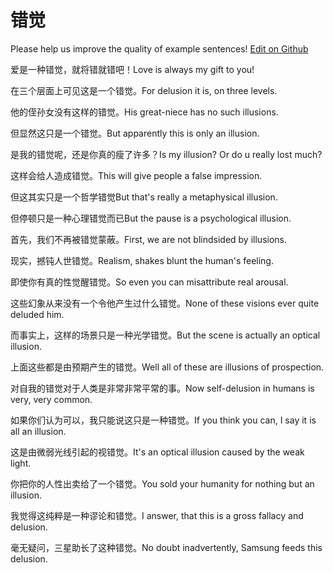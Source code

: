 # 错觉

Please help us improve the quality of example sentences! [Edit on Github](https://github.com/jiyushe/jiyu-example-sentence-source/blob/main/chinese/cuojue.md)

<p><span class="chinese">爱是一种错觉，就将错就错吧！</span><span class="english">Love is always my gift to you!</span></p>

<p><span class="chinese">在三个层面上可见这是一个错觉。</span><span class="english">For delusion it is, on three levels.</span></p>

<p><span class="chinese">他的侄孙女没有这样的错觉。</span><span class="english">His great-niece has no such illusions.</span></p>

<p><span class="chinese">但显然这只是一个错觉。</span><span class="english">But apparently this is only an illusion.</span></p>

<p><span class="chinese">是我的错觉呢，还是你真的瘦了许多？</span><span class="english">Is my illusion? Or do u really lost much?</span></p>

<p><span class="chinese">这样会给人造成错觉。</span><span class="english">This will give people a false impression.</span></p>

<p><span class="chinese">但这其实只是一个哲学错觉</span><span class="english">But that's really a metaphysical illusion.</span></p>

<p><span class="chinese">但停顿只是一种心理错觉而已</span><span class="english">But the pause is a psychological illusion.</span></p>

<p><span class="chinese">首先，我们不再被错觉蒙蔽。</span><span class="english">First, we are not blindsided by illusions.</span></p>

<p><span class="chinese">现实，撼钝人世错觉。</span><span class="english">Realism, shakes blunt the human's feeling.</span></p>

<p><span class="chinese">即使你有真的性觉醒错觉。</span><span class="english">So even you can misattribute real arousal.</span></p>

<p><span class="chinese">这些幻象从来没有一个令他产生过什么错觉。</span><span class="english">None of these visions ever quite deluded him.</span></p>

<p><span class="chinese">而事实上，这样的场景只是一种光学错觉。</span><span class="english">But the scene is actually an optical illusion.</span></p>

<p><span class="chinese">上面这些都是由预期产生的错觉。</span><span class="english">Well all of these are illusions of prospection.</span></p>

<p><span class="chinese">对自我的错觉对于人类是非常非常平常的事。</span><span class="english">Now self-delusion in humans is very, very common.</span></p>

<p><span class="chinese">如果你们认为可以，我只能说这只是一种错觉。</span><span class="english">If you think you can, I say it is all an illusion.</span></p>

<p><span class="chinese">这是由微弱光线引起的视错觉。</span><span class="english">It's an optical illusion caused by the weak light.</span></p>

<p><span class="chinese">你把你的人性出卖给了一个错觉。</span><span class="english">You sold your humanity for nothing but an illusion.</span></p>

<p><span class="chinese">我觉得这纯粹是一种谬论和错觉。</span><span class="english">I answer, that this is a gross fallacy and delusion.</span></p>

<p><span class="chinese">毫无疑问，三星助长了这种错觉。</span><span class="english">No doubt inadvertently, Samsung feeds this delusion.</span></p>

